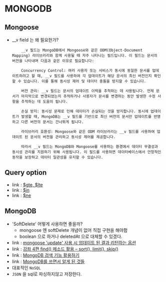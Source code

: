# MONGODB

## Mongoose
- __v field 는 왜 필요한가?
    ```
        __v 필드는 MongoDB에서 Mongoose와 같은 ODM(Object-Document Mapping) 라이브러리와 함께 사용될 때 자주 나타나는 필드입니다. 이 필드는 문서의 버전을 나타내며 다음과 같은 이유로 필요합니다:

        Concurrency Control: 여러 사용자 또는 서비스가 동시에 동일한 문서를 업데이트하려고 할 때, __v 필드를 사용하여 각 업데이트가 해당 문서의 최신 버전인지 확인할 수 있습니다. 이를 통해 동시성 제어 및 데이터 충돌을 방지할 수 있습니다.

        버전 관리: __v 필드는 문서의 업데이트 이력을 추적하는 데 사용됩니다. 언제 문서가 마지막으로 변경되었는지 추적하거나 사용자가 문서를 변경하는 동안 발생한 수정 사항을 추적하는 데 도움이 됩니다.

        손실 방지: 동시성 문제로 인해 데이터가 손실되는 것을 방지합니다. 동시에 업데이트가 발생할 때, MongoDB는 __v 필드를 기반으로 최신 버전의 문서만 업데이트를 반영하고 다른 버전의 문서는 건너뛰게 됩니다.

        라이브러리 호환성: Mongoose와 같은 ODM 라이브러리는 __v 필드를 사용하여 업데이트 된 문서의 버전을 관리하고 동시성 제어를 제공합니다.

        따라서 __v 필드는 MongoDB와 Mongoose를 사용하는 환경에서 데이터 무결성과 동시성 관리를 지원하기 위해 사용됩니다. 이 필드를 사용하면 데이터베이스에서 안정적인 동작을 보장하고 데이터 일관성을 유지할 수 있습니다.
    ```

## Query option
- link : [$gte, $lte](https://mongoosejs.com/docs/tutorials/dates.html)
- link : [$in](https://kb.objectrocket.com/mongo-db/the-mongoose-in-operator-1015)
- link : [$ne](https://www.mongodb.com/docs/manual/reference/operator/query/ne/)

## MongoDB
- 'SoftDelete' 어떻게 사용하면 좋을까?
    - mongoose 엔 softDelete 개념이 없어 직접 구현을 해야함
    - boolean 으로 하거나 deletedAt 으로 대체할 수 있겠다.
- link : [mongoose 'update' 사용 시 업데이트 된 결과 리턴하는 옵션](https://stackoverflow.com/questions/24747189/update-and-return-document-in-mongodb)
- link : [강좌 4편 find() 메소드 활용 – sort(), limit(), skip()](https://velopert.com/516)
- link : [MongoDB 검색 기능 활용하기](https://sy34.net/mongodb-full-text-search/)
- link : [MongoDB를 쓰면서 알게 된 것들](http://bigmatch.i-um.net/2013/12/09/mongodb%EB%A5%BC-%EC%93%B0%EB%A9%B4%EC%84%9C-%EC%95%8C%EA%B2%8C-%EB%90%9C-%EA%B2%83%EB%93%A4/)
- 대표적인 `NoSQL`
- `JSON` 을 sql로 파싱하지않고 저장한다.
